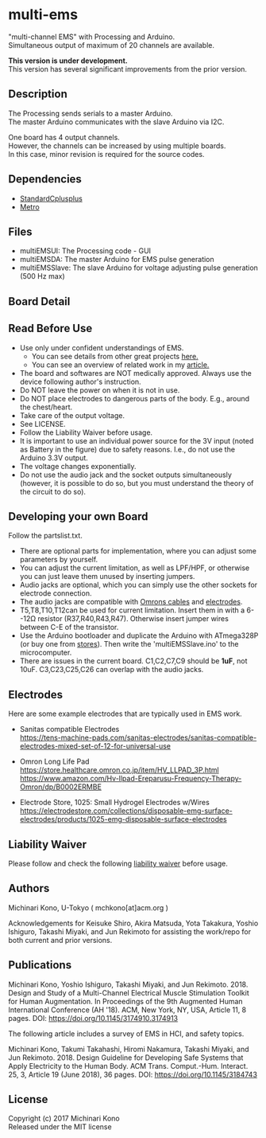 # multi-ems

"multi-channel EMS" with Processing and Arduino.  
Simultaneous output of maximum of 20 channels are available.  
  
**This version is under development.**  
This version has several significant improvements from the prior version.  
  
  
## Description

The Processing sends serials to a master Arduino.  
The master Arduino communicates with the slave Arduino via I2C.
  
One board has 4 output channels.  
However, the channels can be increased by using multiple boards.  
In this case, minor revision is required for the source codes.  
      

## Dependencies

- [StandardCplusplus](https://github.com/maniacbug/StandardCplusplus)
- [Metro](https://github.com/thomasfredericks/Metro-Arduino-Wiring)   


## Files
  
- multiEMSUI: The Processing code - GUI
- multiEMSDA: The master Arduino for EMS pulse generation
- multiEMSSlave: The slave Arduino for voltage adjusting pulse generation (500 Hz max)
  


## Board Detail




## Read Before Use

- Use only under confident understandings of EMS. 
  - You can see details from other great projects [here.](https://github.com/PedroLopes/openEMSstim)  
  - You can see an overview of related work in my [article.](https://doi.org/10.1145/3184743)  
- The board and softwares are NOT medically approved. Always use the device following author's instruction.
- Do NOT leave the power on when it is not in use.  
- Do NOT place electrodes to dangerous parts of the body. E.g., around the chest/heart.
- Take care of the output voltage. 
- See LICENSE.
- Follow the Liability Waiver before usage.  
- It is important to use an individual power source for the 3V input (noted as Battery in the figure) due to safety reasons. I.e., do not use the Arduino 3.3V output.   
- The voltage changes exponentially.  
- Do not use the audio jack and the socket outputs simultaneously (however, it is possible to do so, but you must understand the theory of the circuit to do so).  



## Developing your own Board

Follow the partslist.txt.  
- There are optional parts for implementation, where you can adjust some parameters by yourself.  
- You can adjust the current limitation, as well as LPF/HPF, or otherwise you can just leave them unused by inserting jumpers.  
- Audio jacks are optional, which you can simply use the other sockets for electrode connection.  
- The audio jacks are compatible with [Omrons cables](https://store.healthcare.omron.co.jp/item/HV_CODE_K.html) and [electrodes](https://store.healthcare.omron.co.jp/item/HV_LLPAD_3P.html).  
- T5,T8,T10,T12can be used for current limitation. Insert them in with a 6--12Ω resistor (R37,R40,R43,R47). Otherwise insert jumper wires between C-E of the transistor.  
- Use the Arduino bootloader and duplicate the Arduino with ATmega328P (or buy one from [stores](https://www.switch-science.com/catalog/663/)). Then write the 'multiEMSSlave.ino' to the microcomputer.  
- There are issues in the current board. C1,C2,C7,C9 should be **1uF**, not 10uF. C3,C23,C25,C26 can overlap with the audio jacks.  
  

## Electrodes  
  
Here are some example electrodes that are typically used in EMS work.  
  
- Sanitas compatible Electrodes  
<https://tens-machine-pads.com/sanitas-electrodes/sanitas-compatible-electrodes-mixed-set-of-12-for-universal-use>

- Omron Long Life Pad  
<https://store.healthcare.omron.co.jp/item/HV_LLPAD_3P.html>  
<https://www.amazon.com/Hv-llpad-Ereparusu-Frequency-Therapy-Omron/dp/B0002ERMBE>

- Electrode Store, 1025: Small Hydrogel Electrodes w/Wires  
<https://electrodestore.com/collections/disposable-emg-surface-electrodes/products/1025-emg-disposable-surface-electrodes>  
  

## Liability Waiver

Please follow and check the following [liability waiver](https://github.com/PedroLopes/openEMSstim/blob/master/documentation/liability_waiver.md) before usage.

  
  
## Authors

Michinari Kono, U-Tokyo ( mchkono[at]acm.org )

Acknowledgements for Keisuke Shiro, Akira Matsuda, Yota Takakura, Yoshio Ishiguro, Takashi Miyaki, and Jun Rekimoto for assisting the work/repo for both current and prior versions.  


## Publications  
  
Michinari Kono, Yoshio Ishiguro, Takashi Miyaki, and Jun Rekimoto. 2018. Design and Study of a Multi-Channel Electrical Muscle Stimulation Toolkit for Human Augmentation. In Proceedings of the 9th Augmented Human International Conference (AH '18). ACM, New York, NY, USA, Article 11, 8 pages. DOI: https://doi.org/10.1145/3174910.3174913  
  
  
The following article includes a survey of EMS in HCI, and safety topics.  

Michinari Kono, Takumi Takahashi, Hiromi Nakamura, Takashi Miyaki, and Jun Rekimoto. 2018. Design Guideline for Developing Safe Systems that Apply Electricity to the Human Body. ACM Trans. Comput.-Hum. Interact. 25, 3, Article 19 (June 2018), 36 pages. DOI: https://doi.org/10.1145/3184743
  

## License   
  
Copyright (c) 2017 Michinari Kono  
Released under the MIT license  
